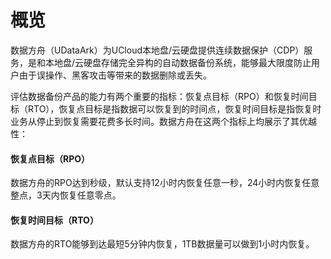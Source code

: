 
# 概览


数据方舟（UDataArk）为UCloud本地盘/云硬盘提供连续数据保护（CDP）服务，是和本地盘/云硬盘存储完全异构的自动数据备份系统，能够最大限度防止用户由于误操作、黑客攻击等带来的数据删除或丢失。


评估数据备份产品的能力有两个重要的指标：恢复点目标（RPO）和恢复时间目标（RTO），恢复点目标是指数据可以恢复到的时间点，恢复时间目标是指恢复时业务从停止到恢复需要花费多长时间。数据方舟在这两个指标上均展示了其优越性：

#### 恢复点目标（RPO）

数据方舟的RPO达到秒级，默认支持12小时内恢复任意一秒，24小时内恢复任意整点，3天内恢复任意零点。

#### 恢复时间目标（RTO）

数据方舟的RTO能够到达最短5分钟内恢复，1TB数据量可以做到1小时内恢复。
